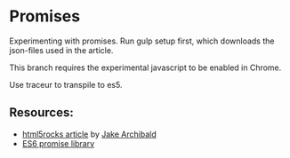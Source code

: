 Promises
========

Experimenting with promises. Run gulp setup first, which downloads the json-files used in the article.

This branch requires the experimental javascript to be enabled in Chrome.

Use traceur to transpile to es5.

## Resources:
* [html5rocks article](http://www.html5rocks.com/en/tutorials/es6/promises/) by [Jake Archibald](https://github.com/jakearchibald)
* [ES6 promise library](https://github.com/jakearchibald/es6-promise)
